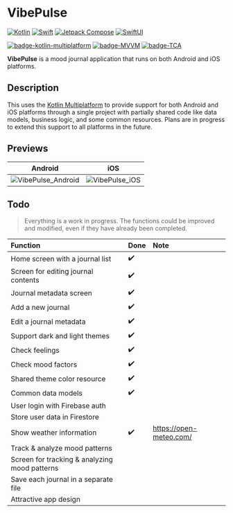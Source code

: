 # VibePulse
[![Kotlin](https://img.shields.io/badge/Kotlin--white.svg?logo=kotlin&color=6A5ACD)](http://kotlinlang.org/)
[![Swift](https://img.shields.io/badge/Swift--white.svg?logo=swift&color=EC5E42)](https://developer.apple.com/swift/)
[![Jetpack Compose](https://img.shields.io/static/v1?&message=Jetpack+Compose&color=4285F4&logo=Jetpack+Compose&logoColor=FFFFFF&label=)](https://developer.android.com/jetpack/compose)
[![SwiftUI](https://img.shields.io/badge/SwiftUI-white.svg?logo=swift&color=3a66f5&logoColor=white)](https://developer.apple.com/xcode/swiftui/)


[![badge-kotlin-multiplatform]](https://kotlinlang.org/docs/multiplatform.html)
[![badge-MVVM]](https://en.wikipedia.org/wiki/Model%E2%80%93view%E2%80%93viewmodel)
[![badge-TCA]](https://github.com/pointfreeco/swift-composable-architecture)

**VibePulse** is a mood journal application that runs on both Android and iOS platforms.

## Description
This uses the [Kotlin Multiplatform](https://kotlinlang.org/docs/multiplatform.html) to provide support for both Android and iOS platforms through a single project with partially shared code like data models, business logic, and some common resources. Plans are in progress to extend this support to all platforms in the future.

## Previews

| Android    | iOS |
| ----------- | ----------- |
| ![VibePulse_Android](https://github.com/ReidSync/VibePulse/assets/9741432/8b7e7b29-f5dd-499d-aa18-998182dfbaaf) | ![VibePulse_iOS](https://github.com/ReidSync/VibePulse/assets/9741432/26a90943-cf8f-4255-b349-2c4fe4c712c1) |

## Todo
> Everything is a work in progress. The functions could be improved and modified, even if they have already been completed.

Function | Done | Note
:------------ | :------------- | :-------------
Home screen with a journal list | :heavy_check_mark: | 
Screen for editing journal contents | :heavy_check_mark: | 
Journal metadata screen | :heavy_check_mark: | 
Add a new journal | :heavy_check_mark: | 
Edit a journal metadata | :heavy_check_mark: | 
Support dark and light themes | :heavy_check_mark: | 
Check feelings | :heavy_check_mark: | 
Check mood factors | :heavy_check_mark: | 
Shared theme color resource | :heavy_check_mark: | 
Common data models | :heavy_check_mark: | 
User login with Firebase auth |  | 
Store user data in Firestore | | 
Show weather information | :heavy_check_mark: | https://open-meteo.com/
Track & analyze mood patterns |  | 
Screen for tracking & analyzing mood patterns | | 
Save each journal in a separate file | | 
Attractive app design | | 



<!-- Badges -->
[badge-kotlin-multiplatform]: https://img.shields.io/badge/Shared-Kotlin%20Multiplatform-6A5ACD.svg?style=flat
[badge-TCA]: https://img.shields.io/badge/iOS-The%20Composable%20Architecture-3B7097.svg?style=flat
[badge-MVVM]: https://img.shields.io/badge/Android-MVVM-C56C86.svg?style=flat
